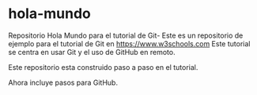 # hola-mundo
Repositorio Hola Mundo para el tutorial de Git-
Este es un repositorio de ejemplo para el tutorial de Git en <https://www.w3schools.com>
Este tutorial se centra en usar Git y el uso de GitHub en remoto.

Este repositorio esta construido paso a paso en el tutorial.

Ahora incluye pasos para GitHub.
